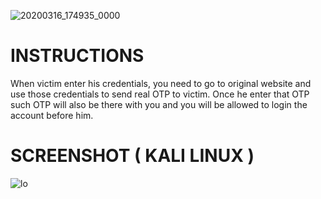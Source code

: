![20200316_174935_0000](https://user-images.githubusercontent.com/55870659/76758072-27b89000-6746-11ea-80df-0f42954d2043.png)
# INSTRUCTIONS 
When victim enter his credentials, you need to go to original website and use those credentials to send real OTP to victim. Once he enter that OTP such OTP will also be there with you and you will be allowed to login the account before him.
# SCREENSHOT ( KALI LINUX )
![lo](https://user-images.githubusercontent.com/55870659/76759352-dfa76680-6761-11ea-9307-a173ef22da2d.png)

